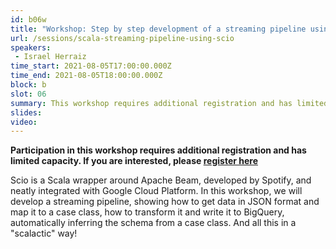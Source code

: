 ```yaml
---
id: b06w
title: "Workshop: Step by step development of a streaming pipeline using Scio (Scala)"
url: /sessions/scala-streaming-pipeline-using-scio
speakers:
 - Israel Herraiz
time_start: 2021-08-05T17:00:00.000Z
time_end: 2021-08-05T18:00:00.000Z
block: b
slot: 06
summary: This workshop requires additional registration and has limited capacity. See details.
slides: 
video:
---
```


**Participation in this workshop requires additional registration and has limited capacity. If you are interested, please [register here](https://us02web.zoom.us/webinar/register/WN_ZxzfedhETiy_PbG_lpF2ug)**

Scio is a Scala wrapper around Apache Beam, developed by Spotify, and neatly integrated with Google Cloud Platform. In this workshop, we will develop a streaming pipeline, showing how to get data in JSON format and map it to a case class, how to transform it and write it to BigQuery, automatically inferring the schema from a case class. And all this in a "scalactic" way!